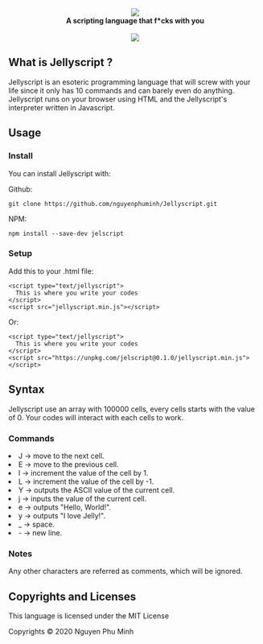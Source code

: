 <div align="center">
  <img src="assets/logo.png" />
  <br/>
  <b>A scripting language that f*cks with you</b>
  <br/>
  <br/>
  <a href="https://github.com/nguyenphuminh/Jellyscript/blob/master/LICENSE.md"><img src="https://img.shields.io/badge/license-MIT-orange.svg"/></a>
</div>

## What is Jellyscript ?
Jellyscript is an esoteric programming language that will screw with your life since it only has 10 commands and can barely even do anything. Jellyscript runs on your browser using HTML and the Jellyscript's interpreter written in Javascript.

## Usage

### Install
You can install Jellyscript with:

Github:

    git clone https://github.com/nguyenphuminh/Jellyscript.git

NPM:

    npm install --save-dev jelscript

### Setup
Add this to your .html file:
	
    <script type="text/jellyscript">
      This is where you write your codes
    </script>
    <script src="jellyscript.min.js"></script>

Or:

    <script type="text/jellyscript">
      This is where you write your codes
    </script>
    <script src="https://unpkg.com/jelscript@0.1.0/jellyscript.min.js"></script>

## Syntax
Jellyscript use an array with 100000 cells, every cells starts with the value of 0. Your codes will interact with each cells to work.

### Commands
<li>J -> move to the next cell.</li>
<li>E -> move to the previous cell.</li>
<li>l -> increment the value of the cell by 1.</li>
<li>L -> increment the value of the cell by -1.</li>
<li>Y -> outputs the ASCII value of the current cell.</li>
<li>j -> inputs the value of the current cell.</li>
<li>e -> outputs "Hello, World!".</li>
<li>y -> outputs "I love Jelly!".</li>
<li>_ -> space.</li>
<li>- -> new line.</li>

### Notes 
Any other characters are referred as comments, which will be ignored.

## Copyrights and Licenses
This language is licensed under the MIT License 

Copyrights © 2020 Nguyen Phu Minh